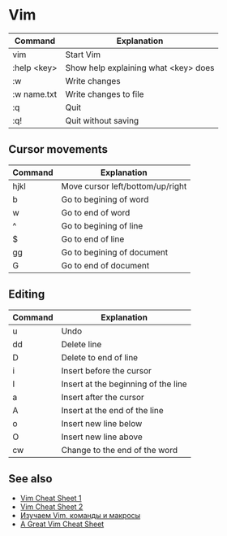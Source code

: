 # Vim

Command | Explanation
-|-
vim | Start Vim
:help \<key\> | Show help explaining what \<key\> does
:w | Write changes
:w name.txt | Write changes to file
:q | Quit
:q! | Quit without saving

## Cursor movements

Command | Explanation
-|-
hjkl | Move cursor left/bottom/up/right
b | Go to begining of word
w | Go to end of word
^ | Go to begining of line
$ | Go to end of line
gg | Go to begining of document
G | Go to end of document

## Editing

Command | Explanation
-|-
u | Undo
dd | Delete line
D | Delete to end of line
i | Insert before the cursor
I | Insert at the beginning of the line
a | Insert after the cursor
A | Insert at the end of the line
o | Insert new line below
O | Insert new line above
cw | Change to the end of the word

## See also

* [Vim Cheat Sheet 1](https://gist.github.com/glnds/11027696)
* [Vim Cheat Sheet 2](https://vim.rtorr.com)
* [Изучаем Vim, команды и макросы](https://www.youtube.com/watch?v=SHo3fAZfXMk)
* [A Great Vim Cheat Sheet](https://vimsheet.com)
